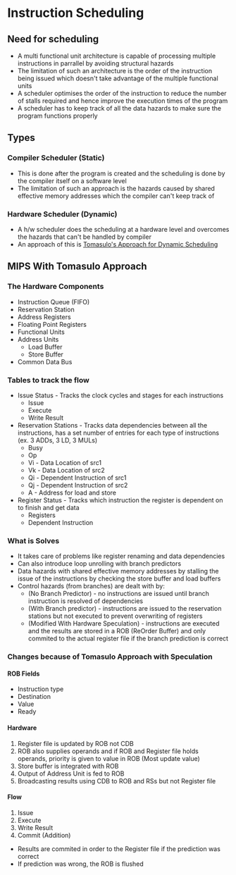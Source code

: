 # Instruction Scheduling
## Need for scheduling
- A multi functional unit architecture is capable of processing multiple instructions in parrallel by avoiding structural hazards
- The limitation of such an architecture is the order of the instruction being issued which doesn't take advantage of the multiple functional units
- A scheduler optimises the order of the instruction to reduce the number of stalls required and hence improve the execution times of the program
- A scheduler has to keep track of all the data hazards to make sure the program functions properly

## Types
### Compiler Scheduler (Static)
- This is done after the program is created and the scheduling is done by the compiler itself on a software level
- The limitation of such an approach is the hazards caused by shared effective memory addresses which the compiler can't keep track of

### Hardware Scheduler (Dynamic)
- A h/w scheduler does the scheduling at a hardware level and overcomes the hazards that can't be handled by compiler
- An approach of this is [Tomasulo's Approach for Dynamic Scheduling](#mips-with-tomasulo-approach)

## MIPS With Tomasulo Approach
### The Hardware Components
  - Instruction Queue (FIFO)
  - Reservation Station
  - Address Registers
  - Floating Point Registers
  - Functional Units
  - Address Units
    - Load Buffer
    - Store Buffer
  - Common Data Bus
### Tables to track the flow
  - Issue Status - Tracks the clock cycles and stages for each instructions
    - Issue
    - Execute
    - Write Result
  - Reservation Stations - Tracks data dependencies between all the instructions, has a set number of entries for each type of instructions (ex. 3 ADDs, 3 LD, 3 MULs)
    - Busy
    - Op
    - Vi - Data Location of src1
    - Vk - Data Location of src2
    - Qi - Dependent Instruction of src1
    - Qj - Dependent Instruction of src2
    - A - Address for load and store
  - Register Status - Tracks which instruction the register is dependent on to finish and get data
    - Registers
    - Dependent Instruction
### What is Solves
- It takes care of problems like register renaming and data dependencies
- Can also introduce loop unrolling with branch predictors
- Data hazards with shared effective memory addresses by stalling the issue of the instructions by checking the store buffer and load buffers
- Control hazards (from branches) are dealt with by:
  - (No Branch Predictor) - no instructions are issued until branch instruction is resolved of dependencies
  - (With Branch predictor) - instructions are issued to the reservation stations but not executed to prevent overwriting of registers
  - (Modified With Hardware Speculation) - instructions are executed and the results are stored in a ROB (ReOrder Buffer) and only commited to the actual register file if the branch prediction is correct

### Changes because of Tomasulo Approach with Speculation
#### ROB Fields
- Instruction type
- Destination
- Value
- Ready

#### Hardware
1. Register file is updated by ROB not CDB
2. ROB also supplies operands and if ROB and Register file holds operands, priority is given to value in ROB (Most update value)
3. Store buffer is integrated with ROB
4. Output of Address Unit is fed to ROB
5. Broadcasting results using CDB to ROB and RSs but not Register file

#### Flow
1. Issue
2. Execute
3. Write Result
4. Commit (Addition)
  - Results are commited in order to the Register file if the prediction was correct
  - If prediction was wrong, the ROB is flushed
